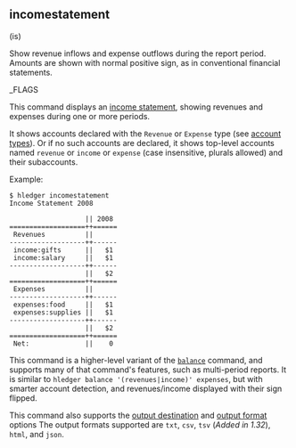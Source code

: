 ## incomestatement

(is)

Show revenue inflows and expense outflows during the report period.
Amounts are shown with normal positive sign, as in conventional financial statements.

_FLAGS

This command displays an [income statement](http://en.wikipedia.org/wiki/Income_statement), 
showing revenues and expenses during one or more periods. 

It shows accounts declared with the `Revenue` or `Expense` type
(see [account types](https://hledger.org/hledger.html#account-types)).
Or if no such accounts are declared, it shows top-level accounts named
`revenue` or `income` or `expense` (case insensitive, plurals allowed) and their subaccounts.

Example:
```cli
$ hledger incomestatement
Income Statement 2008

                   || 2008 
===================++======
 Revenues          ||      
-------------------++------
 income:gifts      ||   $1 
 income:salary     ||   $1 
-------------------++------
                   ||   $2 
===================++======
 Expenses          ||      
-------------------++------
 expenses:food     ||   $1 
 expenses:supplies ||   $1 
-------------------++------
                   ||   $2 
===================++======
 Net:              ||    0 
```

This command is a higher-level variant of the [`balance`](#balance) command,
and supports many of that command's features, such as multi-period reports.
It is similar to `hledger balance '(revenues|income)' expenses`,
but with smarter account detection, and revenues/income displayed with
their sign flipped.

This command also supports the
[output destination](hledger.html#output-destination) and
[output format](hledger.html#output-format) options
The output formats supported are
`txt`, `csv`, `tsv` (*Added in 1.32*), `html`, and `json`.
